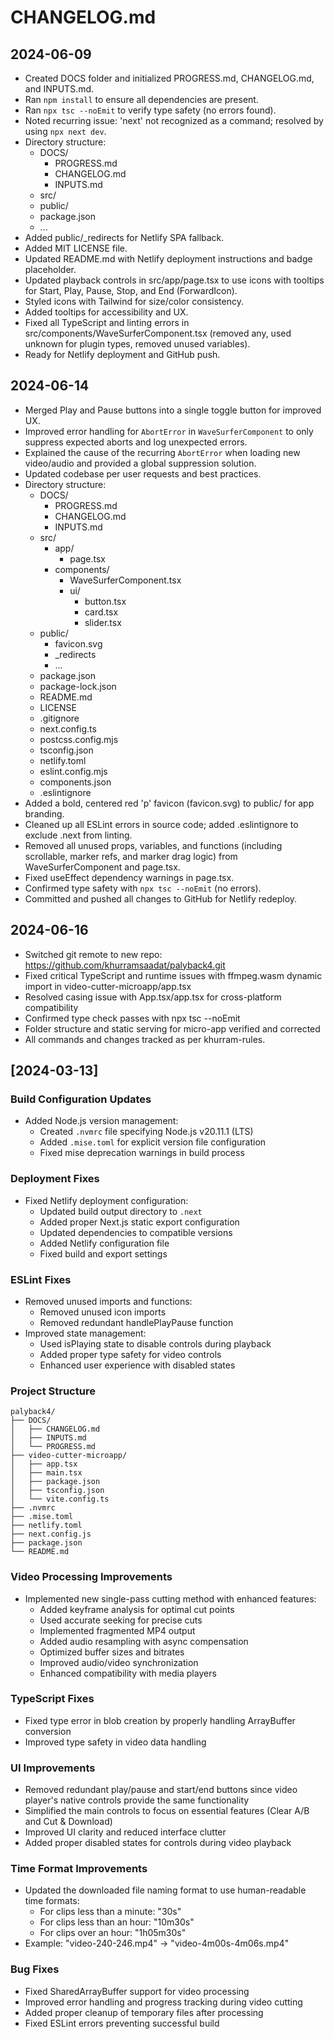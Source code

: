 # CHANGELOG.md

## 2024-06-09
- Created DOCS folder and initialized PROGRESS.md, CHANGELOG.md, and INPUTS.md.
- Ran `npm install` to ensure all dependencies are present.
- Ran `npx tsc --noEmit` to verify type safety (no errors found).
- Noted recurring issue: 'next' not recognized as a command; resolved by using `npx next dev`.
- Directory structure:
  - DOCS/
    - PROGRESS.md
    - CHANGELOG.md
    - INPUTS.md
  - src/
  - public/
  - package.json
  - ...
- Added public/_redirects for Netlify SPA fallback.
- Added MIT LICENSE file.
- Updated README.md with Netlify deployment instructions and badge placeholder.
- Updated playback controls in src/app/page.tsx to use icons with tooltips for Start, Play, Pause, Stop, and End (ForwardIcon).
- Styled icons with Tailwind for size/color consistency.
- Added tooltips for accessibility and UX.
- Fixed all TypeScript and linting errors in src/components/WaveSurferComponent.tsx (removed any, used unknown for plugin types, removed unused variables).
- Ready for Netlify deployment and GitHub push. 

## 2024-06-14
- Merged Play and Pause buttons into a single toggle button for improved UX.
- Improved error handling for `AbortError` in `WaveSurferComponent` to only suppress expected aborts and log unexpected errors.
- Explained the cause of the recurring `AbortError` when loading new video/audio and provided a global suppression solution.
- Updated codebase per user requests and best practices.
- Directory structure:
  - DOCS/
    - PROGRESS.md
    - CHANGELOG.md
    - INPUTS.md
  - src/
    - app/
      - page.tsx
    - components/
      - WaveSurferComponent.tsx
      - ui/
        - button.tsx
        - card.tsx
        - slider.tsx
  - public/
    - favicon.svg
    - _redirects
    - ...
  - package.json
  - package-lock.json
  - README.md
  - LICENSE
  - .gitignore
  - next.config.ts
  - postcss.config.mjs
  - tsconfig.json
  - netlify.toml
  - eslint.config.mjs
  - components.json
  - .eslintignore
- Added a bold, centered red 'p' favicon (favicon.svg) to public/ for app branding.
- Cleaned up all ESLint errors in source code; added .eslintignore to exclude .next from linting.
- Removed all unused props, variables, and functions (including scrollable, marker refs, and marker drag logic) from WaveSurferComponent and page.tsx.
- Fixed useEffect dependency warnings in page.tsx.
- Confirmed type safety with `npx tsc --noEmit` (no errors).
- Committed and pushed all changes to GitHub for Netlify redeploy. 

## 2024-06-16
- Switched git remote to new repo: https://github.com/khurramsaadat/palyback4.git
- Fixed critical TypeScript and runtime issues with ffmpeg.wasm dynamic import in video-cutter-microapp/app.tsx
- Resolved casing issue with App.tsx/app.tsx for cross-platform compatibility
- Confirmed type check passes with npx tsc --noEmit
- Folder structure and static serving for micro-app verified and corrected
- All commands and changes tracked as per khurram-rules. 

## [2024-03-13]

### Build Configuration Updates
- Added Node.js version management:
  - Created `.nvmrc` file specifying Node.js v20.11.1 (LTS)
  - Added `.mise.toml` for explicit version file configuration
  - Fixed mise deprecation warnings in build process

### Deployment Fixes
- Fixed Netlify deployment configuration:
  - Updated build output directory to `.next`
  - Added proper Next.js static export configuration
  - Updated dependencies to compatible versions
  - Added Netlify configuration file
  - Fixed build and export settings

### ESLint Fixes
- Removed unused imports and functions:
  - Removed unused icon imports
  - Removed redundant handlePlayPause function
- Improved state management:
  - Used isPlaying state to disable controls during playback
  - Added proper type safety for video controls
  - Enhanced user experience with disabled states

### Project Structure
```
palyback4/
├── DOCS/
│   ├── CHANGELOG.md
│   ├── INPUTS.md
│   └── PROGRESS.md
├── video-cutter-microapp/
│   ├── app.tsx
│   ├── main.tsx
│   ├── package.json
│   ├── tsconfig.json
│   └── vite.config.ts
├── .nvmrc
├── .mise.toml
├── netlify.toml
├── next.config.js
├── package.json
└── README.md
```

### Video Processing Improvements
- Implemented new single-pass cutting method with enhanced features:
  - Added keyframe analysis for optimal cut points
  - Used accurate seeking for precise cuts
  - Implemented fragmented MP4 output
  - Added audio resampling with async compensation
  - Optimized buffer sizes and bitrates
  - Improved audio/video synchronization
  - Enhanced compatibility with media players

### TypeScript Fixes
- Fixed type error in blob creation by properly handling ArrayBuffer conversion
- Improved type safety in video data handling

### UI Improvements
- Removed redundant play/pause and start/end buttons since video player's native controls provide the same functionality
- Simplified the main controls to focus on essential features (Clear A/B and Cut & Download)
- Improved UI clarity and reduced interface clutter
- Added proper disabled states for controls during video playback

### Time Format Improvements
- Updated the downloaded file naming format to use human-readable time formats:
  - For clips less than a minute: "30s"
  - For clips less than an hour: "10m30s"
  - For clips over an hour: "1h05m30s"
- Example: "video-240-246.mp4" → "video-4m00s-4m06s.mp4"

### Bug Fixes
- Fixed SharedArrayBuffer support for video processing
- Improved error handling and progress tracking during video cutting
- Added proper cleanup of temporary files after processing
- Fixed ESLint errors preventing successful build 